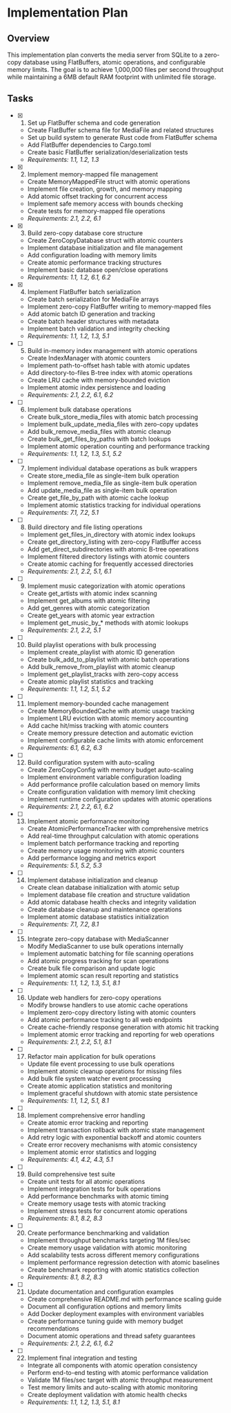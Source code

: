 # Implementation Plan

## Overview

This implementation plan converts the media server from SQLite to a zero-copy database using FlatBuffers, atomic operations, and configurable memory limits. The goal is to achieve 1,000,000 files per second throughput while maintaining a 6MB default RAM footprint with unlimited file storage.

## Tasks

- [x] 1. Set up FlatBuffer schema and code generation
  - Create FlatBuffer schema file for MediaFile and related structures
  - Set up build system to generate Rust code from FlatBuffer schema
  - Add FlatBuffer dependencies to Cargo.toml
  - Create basic FlatBuffer serialization/deserialization tests
  - _Requirements: 1.1, 1.2, 1.3_

- [x] 2. Implement memory-mapped file management
  - Create MemoryMappedFile struct with atomic operations
  - Implement file creation, growth, and memory mapping
  - Add atomic offset tracking for concurrent access
  - Implement safe memory access with bounds checking
  - Create tests for memory-mapped file operations
  - _Requirements: 2.1, 2.2, 6.1_

- [x] 3. Build zero-copy database core structure
  - Create ZeroCopyDatabase struct with atomic counters
  - Implement database initialization and file management
  - Add configuration loading with memory limits
  - Create atomic performance tracking structures
  - Implement basic database open/close operations
  - _Requirements: 1.1, 1.2, 6.1, 6.2_

- [x] 4. Implement FlatBuffer batch serialization
  - Create batch serialization for MediaFile arrays
  - Implement zero-copy FlatBuffer writing to memory-mapped files
  - Add atomic batch ID generation and tracking
  - Create batch header structures with metadata
  - Implement batch validation and integrity checking
  - _Requirements: 1.1, 1.2, 1.3, 5.1_

- [ ] 5. Build in-memory index management with atomic operations
  - Create IndexManager with atomic counters
  - Implement path-to-offset hash table with atomic updates
  - Add directory-to-files B-tree index with atomic operations
  - Create LRU cache with memory-bounded eviction
  - Implement atomic index persistence and loading
  - _Requirements: 2.1, 2.2, 6.1, 6.2_

- [ ] 6. Implement bulk database operations
  - Create bulk_store_media_files with atomic batch processing
  - Implement bulk_update_media_files with zero-copy updates
  - Add bulk_remove_media_files with atomic cleanup
  - Create bulk_get_files_by_paths with batch lookups
  - Implement atomic operation counting and performance tracking
  - _Requirements: 1.1, 1.2, 1.3, 5.1, 5.2_

- [ ] 7. Implement individual database operations as bulk wrappers
  - Create store_media_file as single-item bulk operation
  - Implement remove_media_file as single-item bulk operation
  - Add update_media_file as single-item bulk operation
  - Create get_file_by_path with atomic cache lookup
  - Implement atomic statistics tracking for individual operations
  - _Requirements: 7.1, 7.2, 5.1_

- [ ] 8. Build directory and file listing operations
  - Implement get_files_in_directory with atomic index lookups
  - Create get_directory_listing with zero-copy FlatBuffer access
  - Add get_direct_subdirectories with atomic B-tree operations
  - Implement filtered directory listings with atomic counters
  - Create atomic caching for frequently accessed directories
  - _Requirements: 2.1, 2.2, 5.1, 6.1_

- [ ] 9. Implement music categorization with atomic operations
  - Create get_artists with atomic index scanning
  - Implement get_albums with atomic filtering
  - Add get_genres with atomic categorization
  - Create get_years with atomic year extraction
  - Implement get_music_by_* methods with atomic lookups
  - _Requirements: 2.1, 2.2, 5.1_

- [ ] 10. Build playlist operations with bulk processing
  - Implement create_playlist with atomic ID generation
  - Create bulk_add_to_playlist with atomic batch operations
  - Add bulk_remove_from_playlist with atomic cleanup
  - Implement get_playlist_tracks with zero-copy access
  - Create atomic playlist statistics and tracking
  - _Requirements: 1.1, 1.2, 5.1, 5.2_

- [ ] 11. Implement memory-bounded cache management
  - Create MemoryBoundedCache with atomic usage tracking
  - Implement LRU eviction with atomic memory accounting
  - Add cache hit/miss tracking with atomic counters
  - Create memory pressure detection and automatic eviction
  - Implement configurable cache limits with atomic enforcement
  - _Requirements: 6.1, 6.2, 6.3_

- [ ] 12. Build configuration system with auto-scaling
  - Create ZeroCopyConfig with memory budget auto-scaling
  - Implement environment variable configuration loading
  - Add performance profile calculation based on memory limits
  - Create configuration validation with memory limit checking
  - Implement runtime configuration updates with atomic operations
  - _Requirements: 2.1, 2.2, 6.1, 6.2_

- [ ] 13. Implement atomic performance monitoring
  - Create AtomicPerformanceTracker with comprehensive metrics
  - Add real-time throughput calculation with atomic operations
  - Implement batch performance tracking and reporting
  - Create memory usage monitoring with atomic counters
  - Add performance logging and metrics export
  - _Requirements: 5.1, 5.2, 5.3_

- [ ] 14. Implement database initialization and cleanup
  - Create clean database initialization with atomic setup
  - Implement database file creation and structure validation
  - Add atomic database health checks and integrity validation
  - Create database cleanup and maintenance operations
  - Implement atomic database statistics initialization
  - _Requirements: 7.1, 7.2, 8.1_

- [ ] 15. Integrate zero-copy database with MediaScanner
  - Modify MediaScanner to use bulk operations internally
  - Implement automatic batching for file scanning operations
  - Add atomic progress tracking for scan operations
  - Create bulk file comparison and update logic
  - Implement atomic scan result reporting and statistics
  - _Requirements: 1.1, 1.2, 1.3, 5.1, 8.1_

- [ ] 16. Update web handlers for zero-copy operations
  - Modify browse handlers to use atomic cache operations
  - Implement zero-copy directory listing with atomic counters
  - Add atomic performance tracking to all web endpoints
  - Create cache-friendly response generation with atomic hit tracking
  - Implement atomic error tracking and reporting for web operations
  - _Requirements: 2.1, 2.2, 5.1, 8.1_

- [ ] 17. Refactor main application for bulk operations
  - Update file event processing to use bulk operations
  - Implement atomic cleanup operations for missing files
  - Add bulk file system watcher event processing
  - Create atomic application statistics and monitoring
  - Implement graceful shutdown with atomic state persistence
  - _Requirements: 1.1, 1.2, 5.1, 8.1_

- [ ] 18. Implement comprehensive error handling
  - Create atomic error tracking and reporting
  - Implement transaction rollback with atomic state management
  - Add retry logic with exponential backoff and atomic counters
  - Create error recovery mechanisms with atomic consistency
  - Implement atomic error statistics and logging
  - _Requirements: 4.1, 4.2, 4.3, 5.1_

- [ ] 19. Build comprehensive test suite
  - Create unit tests for all atomic operations
  - Implement integration tests for bulk operations
  - Add performance benchmarks with atomic timing
  - Create memory usage tests with atomic tracking
  - Implement stress tests for concurrent atomic operations
  - _Requirements: 8.1, 8.2, 8.3_

- [ ] 20. Create performance benchmarking and validation
  - Implement throughput benchmarks targeting 1M files/sec
  - Create memory usage validation with atomic monitoring
  - Add scalability tests across different memory configurations
  - Implement performance regression detection with atomic baselines
  - Create benchmark reporting with atomic statistics collection
  - _Requirements: 8.1, 8.2, 8.3_

- [ ] 21. Update documentation and configuration examples
  - Create comprehensive README.md with performance scaling guide
  - Document all configuration options and memory limits
  - Add Docker deployment examples with environment variables
  - Create performance tuning guide with memory budget recommendations
  - Document atomic operations and thread safety guarantees
  - _Requirements: 2.1, 2.2, 6.1, 6.2_

- [ ] 22. Implement final integration and testing
  - Integrate all components with atomic operation consistency
  - Perform end-to-end testing with atomic performance validation
  - Validate 1M files/sec target with atomic throughput measurement
  - Test memory limits and auto-scaling with atomic monitoring
  - Create deployment validation with atomic health checks
  - _Requirements: 1.1, 1.2, 1.3, 5.1, 8.1_